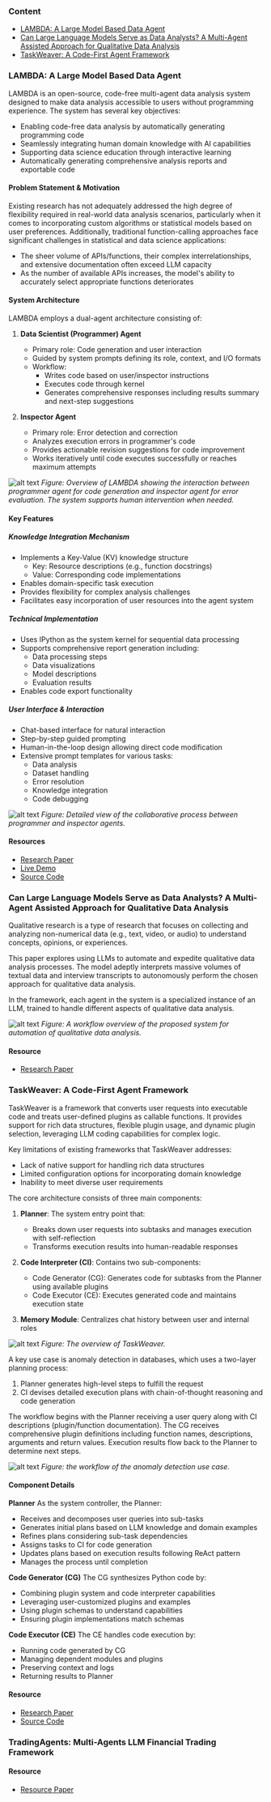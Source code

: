 ### Content

- [LAMBDA: A Large Model Based Data Agent](#lambda-a-large-model-based-data-agent)
- [Can Large Language Models Serve as Data Analysts? A Multi-Agent Assisted Approach for Qualitative Data Analysis](#can-large-language-models-serve-as-data-analysts-a-multi-agent-assisted-approach-for-qualitative-data-analysis)
- [TaskWeaver: A Code-First Agent Framework](#taskweaver-a-code-first-agent-framework)


### LAMBDA: A Large Model Based Data Agent

LAMBDA is an open-source, code-free multi-agent data analysis system designed to make data analysis accessible to users without programming experience. The system has several key objectives:

- Enabling code-free data analysis by automatically generating programming code
- Seamlessly integrating human domain knowledge with AI capabilities
- Supporting data science education through interactive learning
- Automatically generating comprehensive analysis reports and exportable code

#### Problem Statement & Motivation

Existing research has not adequately addressed the high degree of flexibility required in real-world data analysis scenarios, particularly when it comes to incorporating custom algorithms or statistical models based on user preferences. Additionally, traditional function-calling approaches face significant challenges in statistical and data science applications:

- The sheer volume of APIs/functions, their complex interrelationships, and extensive documentation often exceed LLM capacity
- As the number of available APIs increases, the model's ability to accurately select appropriate functions deteriorates

#### System Architecture

LAMBDA employs a dual-agent architecture consisting of:

1. **Data Scientist (Programmer) Agent**
   - Primary role: Code generation and user interaction
   - Guided by system prompts defining its role, context, and I/O formats
   - Workflow:
     - Writes code based on user/inspector instructions
     - Executes code through kernel
     - Generates comprehensive responses including results summary and next-step suggestions

2. **Inspector Agent**
   - Primary role: Error detection and correction
   - Analyzes execution errors in programmer's code
   - Provides actionable revision suggestions for code improvement
   - Works iteratively until code executes successfully or reaches maximum attempts

![alt text](figs/overview-lambda.png)
*Figure: Overview of LAMBDA showing the interaction between programmer agent for code generation and inspector agent for error evaluation. The system supports human intervention when needed.*

#### Key Features

##### Knowledge Integration Mechanism
- Implements a Key-Value (KV) knowledge structure
  - Key: Resource descriptions (e.g., function docstrings)
  - Value: Corresponding code implementations
- Enables domain-specific task execution
- Provides flexibility for complex analysis challenges
- Facilitates easy incorporation of user resources into the agent system

##### Technical Implementation
- Uses IPython as the system kernel for sequential data processing
- Supports comprehensive report generation including:
  - Data processing steps
  - Data visualizations
  - Model descriptions
  - Evaluation results
- Enables code export functionality

##### User Interface & Interaction
- Chat-based interface for natural interaction
- Step-by-step guided prompting
- Human-in-the-loop design allowing direct code modification
- Extensive prompt templates for various tasks:
  - Data analysis
  - Dataset handling
  - Error resolution
  - Knowledge integration
  - Code debugging

![alt text](figs/lambda-collabration.png)
*Figure: Detailed view of the collaborative process between programmer and inspector agents.*

#### Resources
- [Research Paper](https://arxiv.org/pdf/2407.17535)
- [Live Demo](https://xxxlambda.github.io/lambda_webpage/)
- [Source Code](https://github.com/Stephen-SMJ/LAMBDA)


### Can Large Language Models Serve as Data Analysts? A Multi-Agent Assisted Approach for Qualitative Data Analysis

Qualitative research is a type of research that focuses on collecting and analyzing non-numerical data (e.g., text, video, or audio) to understand concepts, opinions, or experiences.

This paper explores using LLMs to automate and expedite qualitative data analysis processes. The model adeptly interprets massive volumes of textual data and interview transcripts to autonomously perform the chosen approach for qualitative data analysis.

In the framework, each agent in the system is a specialized instance of an LLM, trained to handle different aspects of qualitative data analysis.

![alt text](figs/qualitative-collabration.png)
*Figure: A workflow overview of the proposed system for automation of qualitative data analysis.*

#### Resource
- [Research Paper](https://arxiv.org/pdf/2402.01386)

### TaskWeaver: A Code-First Agent Framework
TaskWeaver is a framework that converts user requests into executable code and treats user-defined plugins as callable functions. It provides support for rich data structures, flexible plugin usage, and dynamic plugin selection, leveraging LLM coding capabilities for complex logic.

Key limitations of existing frameworks that TaskWeaver addresses:
- Lack of native support for handling rich data structures
- Limited configuration options for incorporating domain knowledge 
- Inability to meet diverse user requirements

The core architecture consists of three main components:

1. **Planner**: The system entry point that:
   - Breaks down user requests into subtasks and manages execution with self-reflection
   - Transforms execution results into human-readable responses

2. **Code Interpreter (CI)**: Contains two sub-components:
   - Code Generator (CG): Generates code for subtasks from the Planner using available plugins
   - Code Executor (CE): Executes generated code and maintains execution state

3. **Memory Module**: Centralizes chat history between user and internal roles

![alt text](figs/TaskWeaver-collabration.png)
*Figure: The overview of TaskWeaver.*

A key use case is anomaly detection in databases, which uses a two-layer planning process:
1. Planner generates high-level steps to fulfill the request
2. CI devises detailed execution plans with chain-of-thought reasoning and code generation

The workflow begins with the Planner receiving a user query along with CI descriptions (plugin/function documentation). The CG receives comprehensive plugin definitions including function names, descriptions, arguments and return values. Execution results flow back to the Planner to determine next steps.

![alt text](figs/TaskWeaver-data-framework.png)
*Figure: the workflow of the anomaly detection use case.*

#### Component Details

**Planner**
As the system controller, the Planner:
- Receives and decomposes user queries into sub-tasks
- Generates initial plans based on LLM knowledge and domain examples
- Refines plans considering sub-task dependencies
- Assigns tasks to CI for code generation
- Updates plans based on execution results following ReAct pattern
- Manages the process until completion

**Code Generator (CG)**
The CG synthesizes Python code by:
- Combining plugin system and code interpreter capabilities
- Leveraging user-customized plugins and examples
- Using plugin schemas to understand capabilities
- Ensuring plugin implementations match schemas

**Code Executor (CE)**
The CE handles code execution by:
- Running code generated by CG
- Managing dependent modules and plugins
- Preserving context and logs
- Returning results to Planner

#### Resource
- [Research Paper](https://arxiv.org/pdf/2311.17541)
- [Source Code](https://github.com/microsoft/TaskWeaver)

### TradingAgents: Multi-Agents LLM Financial Trading Framework

#### Resource
- [Resource Paper](https://arxiv.org/pdf/2412.20138)


